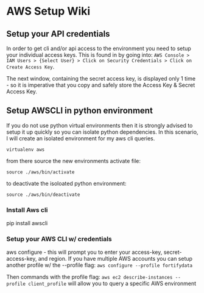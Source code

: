 # AWS Setup Wiki 

## Setup your API credentials

In order to get cli and/or api access to the environment you need to setup your individual access keys.  This is found in by going into: `AWS Console > IAM Users > {Select User} > Click on Security Credentials > Click on Create Access Key`.  

The next window, containing the secret access key, is displayed only 1 time - so it is imperative that you copy and safely store the Access Key & Secret Access Key.

## Setup AWSCLI in python environment
If you do not use python virtual environments then it is strongly advised to setup it up quickly so you can isolate python dependencies.  In this scenario, I will create an isolated environment for my aws cli queries.

```
virtualenv aws 
```

from there source the new environments activate file: 

```
source ./aws/bin/activate
```

to deactivate the isoloated python environment: 
``` 
source ./aws/bin/deactivate
```

### Install Aws cli
pip install awscli

### Setup your AWS CLI w/ credentials
aws configure  - this will prompt you to enter your access-key, secret-access-key, and region.  If you have multiple AWS accounts you can setup another profile w/ the --profile flag: ` aws configure --profile fortifydata `

Then commands with the profile flag: `aws ec2 describe-instances --profile client_profile` will allow you to query a specific AWS environment
